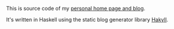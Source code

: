 
This is source code of my [personal home page and blog](http://mnedokushev.me/).  

It's written in Haskell using the static blog generator 
library [Hakyll](http://jaspervdj.be/hakyll/).
